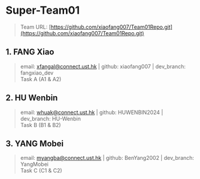 # Super-Team01 
> Team URL: [https://github.com/xiaofang007/Team01Repo.git](https://github.com/xiaofang007/Team01Repo.git)
## 1. FANG Xiao
> email: xfangal@connect.ust.hk | github: xiaofang007 | dev_branch: fangxiao_dev    
Task A (A1 & A2)
## 2. HU Wenbin
> email: whuak@connect.ust.hk | github: HUWENBIN2024 | dev_branch: HU-Wenbin  
Task B (B1 & B2)
## 3. YANG Mobei
> email: myangba@connect.ust.hk | github: BenYang2002 | dev_branch: YangMobei   
Task C (C1 & C2)
